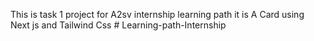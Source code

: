 This is task 1 project for A2sv internship learning path
it is A Card using Next js and Tailwind Css #   L e a r n i n g - p a t h - I n t e r n s h i p  
 